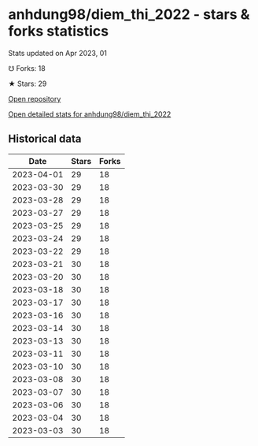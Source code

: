 # anhdung98/diem_thi_2022 - stars & forks statistics

Stats updated on Apr 2023, 01

☋ Forks: 18

★ Stars: 29

[Open repository](https://github.com/anhdung98/diem_thi_2022)

[Open detailed stats for anhdung98/diem_thi_2022](https://reviewgithub.com/rep/anhdung98/diem_thi_2022)

## Historical data
| Date | Stars | Forks |
|------|-------|-------|
| 2023-04-01 | 29 | 18 | 
| 2023-03-30 | 29 | 18 | 
| 2023-03-28 | 29 | 18 | 
| 2023-03-27 | 29 | 18 | 
| 2023-03-25 | 29 | 18 | 
| 2023-03-24 | 29 | 18 | 
| 2023-03-22 | 29 | 18 | 
| 2023-03-21 | 30 | 18 | 
| 2023-03-20 | 30 | 18 | 
| 2023-03-18 | 30 | 18 | 
| 2023-03-17 | 30 | 18 | 
| 2023-03-16 | 30 | 18 | 
| 2023-03-14 | 30 | 18 | 
| 2023-03-13 | 30 | 18 | 
| 2023-03-11 | 30 | 18 | 
| 2023-03-10 | 30 | 18 | 
| 2023-03-08 | 30 | 18 | 
| 2023-03-07 | 30 | 18 | 
| 2023-03-06 | 30 | 18 | 
| 2023-03-04 | 30 | 18 | 
| 2023-03-03 | 30 | 18 | 


